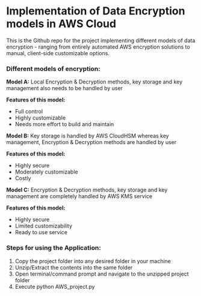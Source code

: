# Implementation of Data Encryption models in AWS Cloud

This is the Github repo for the project implementing different models of data encryption - ranging from entirely automated AWS encryption solutions to manual, client-side customizable options.

### Different models of encryption:

**Model A:** Local Encryption & Decryption methods, key storage and key management also needs to be handled by user

**Features of this model:**
- Full control
- Highly customizable
- Needs more effort to build and maintain

**Model B:** Key storage is handled by AWS CloudHSM whereas key management, Encryption & Decryption methods are handled by user 

**Features of this model:**
- Highly secure
- Moderately customizable 
- Costly

**Model C:** Encryption & Decryption methods, key storage and key management are completely handled by AWS KMS service

**Features of this model:**
- Highly secure
- Limited customizability
- Ready to use service

### Steps for using the Application:

1. Copy the project folder into any desired folder in your machine
2. Unzip/Extract the contents into the same folder
3. Open terminal/command prompt and navigate to the unzipped project folder
4. Execute python AWS_project.py
